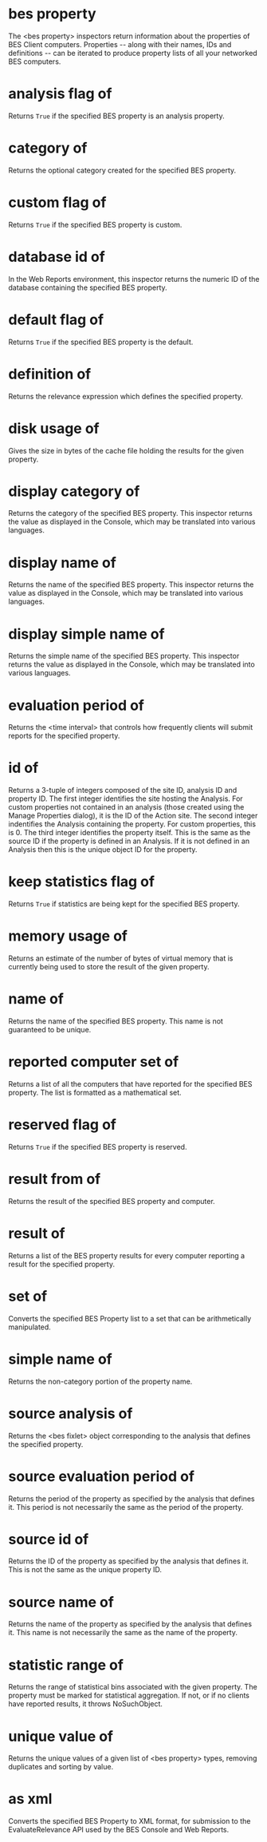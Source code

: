 # bes property

The &lt;bes property&gt; inspectors return information about the properties of BES Client computers. Properties -- along with their names, IDs and definitions -- can be iterated to produce property lists of all your networked BES computers.

# analysis flag of <bes property>

Returns `True` if the specified BES property is an analysis property.

# category of <bes property>

Returns the optional category created for the specified BES property.

# custom flag of <bes property>

Returns `True` if the specified BES property is custom.

# database id of <bes property>

In the Web Reports environment, this inspector returns the numeric ID of the database containing the specified BES property.

# default flag of <bes property>

Returns `True` if the specified BES property is the default.

# definition of <bes property>

Returns the relevance expression which defines the specified property.

# disk usage of <bes property>

Gives the size in bytes of the cache file holding the results for the given property.

# display category of <bes property>

Returns the category of the specified BES property. This inspector returns the value as displayed in the Console, which may be translated into various languages.

# display name of <bes property>

Returns the name of the specified BES property. This inspector returns the value as displayed in the Console, which may be translated into various languages.

# display simple name of <bes property>

Returns the simple name of the specified BES property. This inspector returns the value as displayed in the Console, which may be translated into various languages.

# evaluation period of <bes property>

Returns the &lt;time interval&gt; that controls how frequently clients will submit reports for the specified property.

# id of <bes property>

Returns a 3-tuple of integers composed of the site ID, analysis ID and property ID. The first integer identifies the site hosting the Analysis. For custom properties not contained in an analysis (those created using the Manage Properties dialog), it is the ID of the Action site. The second integer indentifies the Analysis containing the property. For custom properties, this is 0. The third integer identifies the property itself. This is the same as the source ID if the property is defined in an Analysis. If it is not defined in an Analysis then this is the unique object ID for the property.

# keep statistics flag of <bes property>

Returns `True` if statistics are being kept for the specified BES property.

# memory usage of <bes property>

Returns an estimate of the number of bytes of virtual memory that is currently being used to store the result of the given property.

# name of <bes property>

Returns the name of the specified BES property. This name is not guaranteed to be unique.

# reported computer set of <bes property>

Returns a list of all the computers that have reported for the specified BES property. The list is formatted as a mathematical set.

# reserved flag of <bes property>

Returns `True` if the specified BES property is reserved.

# result from <bes computer> of <bes property>

Returns the result of the specified BES property and computer.

# result of <bes property>

Returns a list of the BES property results for every computer reporting a result for the specified property.

# set of <bes property>

Converts the specified BES Property list to a set that can be arithmetically manipulated.

# simple name of <bes property>

Returns the non-category portion of the property name.

# source analysis of <bes property>

Returns the &lt;bes fixlet&gt; object corresponding to the analysis that defines the specified property.

# source evaluation period of <bes property>

Returns the period of the property as specified by the analysis that defines it. This period is not necessarily the same as the period of the property.

# source id of <bes property>

Returns the ID of the property as specified by the analysis that defines it. This is not the same as the unique property ID.

# source name of <bes property>

Returns the name of the property as specified by the analysis that defines it. This name is not necessarily the same as the name of the property.

# statistic range of <bes property>

Returns the range of statistical bins associated with the given property. The property must be marked for statistical aggregation. If not, or if no clients have reported results, it throws NoSuchObject.

# unique value of <bes property>

Returns the unique values of a given list of &lt;bes property&gt; types, removing duplicates and sorting by value.

# <bes property> as xml

Converts the specified BES Property to XML format, for submission to the EvaluateRelevance API used by the BES Console and Web Reports.
